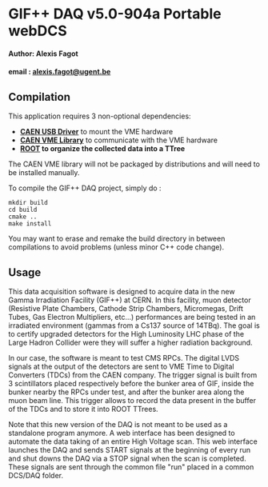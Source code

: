 # GIF++ DAQ v5.0-904a Portable webDCS
#### Author: Alexis Fagot
#### email : alexis.fagot@ugent.be

## Compilation

This application requires 3 non-optional dependencies:

* **[CAEN USB Driver](http://www.caen.it/csite/CaenProd.jsp?idmod=417&parent=11)** to mount the VME hardware
* **[CAEN VME Library](http://www.caen.it/csite/CaenProd.jsp?idmod=689&parent=38)** to communicate with the VME hardware
* **[ROOT](https://root.cern.ch/downloading-root) to organize the collected data into a TTree**

The CAEN VME library will not be packaged by distributions and will need to be installed manually.

To compile the GIF++ DAQ project, simply do :

    mkdir build
    cd build
    cmake ..
    make install

You may want to erase and remake the build directory in between compilations to avoid problems (unless minor C++ code change).

## Usage

This data acquisition software is designed to acquire data in the new Gamma Irradiation Facility (GIF++) at CERN.
In this facility, muon detector (Resistive Plate Chambers, Cathode Strip Chambers, Micromegas, Drift Tubes, Gas Electron Multipliers, etc...) performances are
being tested in an irradiated environment (gammas from a Cs137 source of 14TBq).
The goal is to certify upgraded detectors for the High Luminosity LHC phase of the Large Hadron Collider were they will suffer a higher radiation background.

In our case, the software is meant to test CMS RPCs.
The digital LVDS signals at the output of the detectors are sent to VME Time to Digital Converters (TDCs) from the CAEN company.
The trigger signal is built from 3 scintillators placed respectively before the bunker area of GIF, inside the bunker nearby the RPCs under test, and after
the bunker area along the muon beam line.
This trigger allows to record the data present in the buffer of the TDCs and to store it into ROOT TTrees.

Note that this new version of the DAQ is not meant to be used as a standalone program anymore.
A web interface has been designed to automate the data taking of an entire High Voltage scan.
This web interface launches the DAQ and sends START signals at the beginning of every run and shut downs the DAQ via a STOP signal when the scan is completed.
These signals are sent through the common file "run" placed in a common DCS/DAQ folder.

